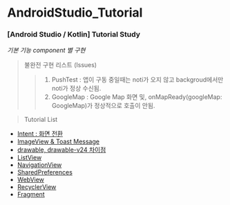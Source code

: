 # AndroidStudio_Tutorial

### [Android Studio / Kotlin] Tutorial Study

*기본 기능 component 별 구현*


> 불완전 구현 리스트 (Issues)
> > 1. PushTest :  앱이 구동 중일때는 noti가 오지 않고 backgroud에서만 noti가 정상 수신됨.
> > 1. GoogleMap : Google Map 화면 및, onMapReady(googleMap: GoogleMap)가 정상적으로 호출이 안됨.


> Tutorial List
  - [Intent : 화면 전환](https://winterpoet-kim.tistory.com/8)
  - [ImageView & Toast Message](https://winterpoet-kim.tistory.com/9)
  - [drawable, drawable-v24 차이점](https://winterpoet-kim.tistory.com/10)
  - [ListView](https://winterpoet-kim.tistory.com/11)
  - [NavigationView](https://winterpoet-kim.tistory.com/12)
  - [SharedPreferences](https://winterpoet-kim.tistory.com/13)
  - [WebView](https://winterpoet-kim.tistory.com/14)
  - [RecyclerView](https://winterpoet-kim.tistory.com/15)
  - [Fragment](https://winterpoet-kim.tistory.com/16)
